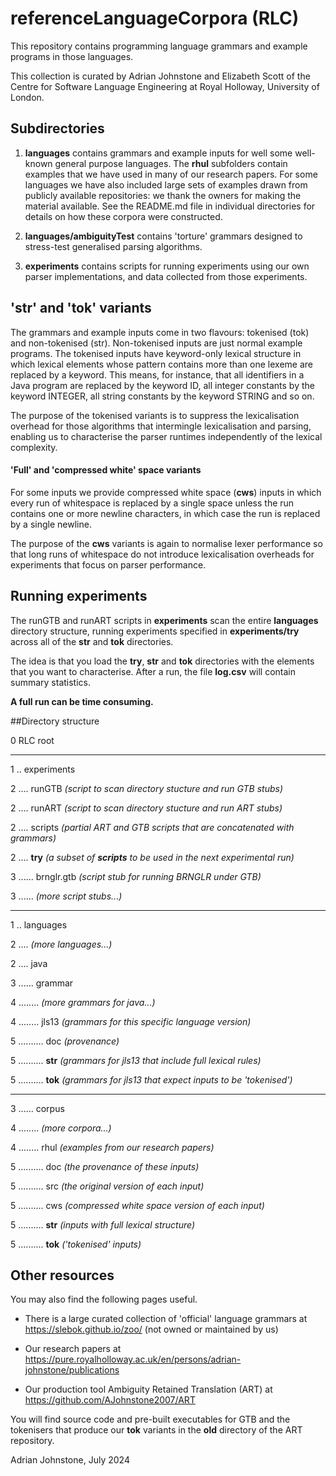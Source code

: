 # referenceLanguageCorpora (RLC)

This repository contains programming language grammars and example programs in those languages.

This collection is curated by Adrian Johnstone and Elizabeth Scott of the Centre for Software Language Engineering at Royal Holloway, University of London.

## Subdirectories

1. **languages** contains grammars and example inputs for well some well-known general purpose languages. The **rhul** subfolders contain examples that we have used in many of our research papers. For some languages we have also included large sets of examples drawn from publicly available repositories: we thank the owners for making the material available.
See the README.md file in individual directories for details on how these corpora were constructed.

2. **languages/ambiguityTest** contains 'torture' grammars designed to stress-test generalised parsing algorithms.

3. **experiments** contains scripts for running experiments using our own parser implementations, and data collected from those experiments.

## 'str' and 'tok' variants

The grammars and example inputs come in two flavours: tokenised (tok) and non-tokenised (str). Non-tokenised inputs are just normal example programs. The tokenised inputs have keyword-only lexical structure in which lexical elements whose pattern contains more than one lexeme are replaced by a keyword. This means, for instance, that all identifiers in a Java program are replaced by the keyword ID, all integer constants by the keyword INTEGER, all string constants by the keyword STRING and so on.

The purpose of the tokenised variants is to suppress the lexicalisation overhead for those algorithms that intermingle lexicalisation and parsing, enabling us to characterise the parser runtimes independently of the lexical complexity.

#### 'Full' and 'compressed white' space variants

For some inputs we provide compressed white space (**cws**) inputs in which every run of whitespace is replaced by a single space unless the run contains one or more newline characters, in which case the run is replaced by a single newline.

The purpose of the **cws** variants is again to normalise lexer performance so that long runs of whitespace do not introduce lexicalisation overheads for experiments that focus on parser performance. 

## Running experiments

The runGTB and runART scripts in **experiments** scan the entire **languages** directory structure, running experiments specified in **experiments/try** across all of the **str** and **tok** directories. 

The idea is that you load the **try**, **str** and **tok** directories with the elements that you want to characterise. After a run, the file **log.csv** will contain summary statistics.

**A full run can be time consuming.**

##Directory structure

0 RLC root

---

1 .. experiments

2 .... runGTB *(script to scan directory stucture and run GTB stubs)*

2 .... runART  *(script to scan directory stucture and run ART stubs)*

2 .... scripts *(partial ART and GTB scripts that are concatenated with grammars)*

2 .... **try** *(a subset of **scripts** to be used in the next experimental run)*

3 ...... brnglr.gtb *(script stub for running BRNGLR under GTB)*

3 ...... *(more script stubs...)*

---

1 .. languages

2 .... *(more languages...)*

2 .... java

3 ...... grammar

4 ........ *(more grammars for java...)*

4 ........ jls13 *(grammars for this specific language version)*

5 .......... doc *(provenance)*

5 .......... **str** *(grammars for jls13 that include full lexical rules)*

5 .......... **tok** *(grammars for jls13 that expect inputs to be 'tokenised')*

---

3 ...... corpus

4 ........ *(more corpora...)*

4 ........ rhul *(examples from our research papers)*

5 .......... doc *(the provenance of these inputs)*

5 .......... src *(the original version of each input)*

5 .......... cws *(compressed white space version of each input)*

5 .......... **str** *(inputs with full lexical structure)*

5 .......... **tok** *('tokenised' inputs)*

## Other resources
 
You may also find the following pages useful.

* There is a large curated collection of 'official' language grammars at https://slebok.github.io/zoo/ (not owned or maintained by us)

* Our research papers at https://pure.royalholloway.ac.uk/en/persons/adrian-johnstone/publications

* Our production tool Ambiguity Retained Translation (ART) at https://github.com/AJohnstone2007/ART

You will find source code and pre-built executables for GTB and the tokenisers that produce our **tok** variants in the **old** directory of the ART repository.

Adrian Johnstone, July 2024
